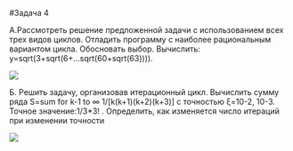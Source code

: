 #Задача 4

А.Рассмотреть решение предложенной задачи с использованием всех трех видов циклов. Отладить программу с наиболее рациональным вариантом цикла. Обосновать выбор.
Вычислить: y=sqrt(3+sqrt(6+...sqrt(60+sqrt(63)))).

![](http://dl2.joxi.net/drive/2016/05/29/0007/2363/473403/03/0d60425402.jpg)

Б. Решить задачу, организовав итерационный цикл.
Вычислить сумму ряда S=sum for k-1 to ∞ 1/[k(k+1)(k+2)(k+3)] c точностью ξ=10-2, 10-3. Точное значение:1/3*3!  . Определить, как изменяется число итераций при изменении точности 

![](http://dl2.joxi.net/drive/2016/05/29/0007/2363/473403/03/64609578bc.jpg)